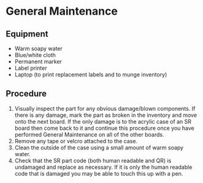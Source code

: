 # General Maintenance

## Equipment

 * Warm soapy water
 * Blue/white cloth
 * Permanent marker
 * Label printer
 * Laptop (to print replacement labels and to munge inventory)

## Procedure

 1. Visually inspect the part for any obvious damage/blown components. If there is any damage, mark the part as broken in the inventory and move onto the next board. If the only damage is to the acrylic case of an SR board then come back to it and continue this procedure once you have performed General Maintenance on all of the other boards.
 1. Remove any tape or velcro attached to the case.
 1. Clean the outside of the case using a small amount of warm soapy water.
 1. Check that the SR part code (both human readable and QR) is undamaged and replace as necessary. If it is only the human readable code that is damaged you may  be able to touch this up with a pen.
